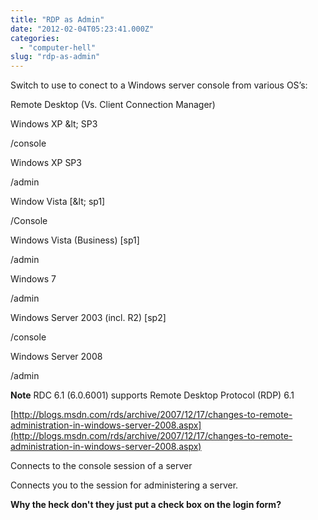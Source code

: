 ```yaml
---
title: "RDP as Admin"
date: "2012-02-04T05:23:41.000Z"
categories: 
  - "computer-hell"
slug: "rdp-as-admin"
---
```


Switch to use to conect to a Windows server console from various OS’s:

Remote Desktop (Vs. Client Connection Manager)

Windows XP &amp;lt; SP3

/console

Windows XP SP3

/admin

Window Vista \[&amp;lt; sp1\]

/Console

Windows Vista (Business) \[sp1\]

/admin

Windows 7

/admin

Windows Server 2003 (incl. R2) \[sp2\]

/console

Windows Server 2008

/admin

**Note** RDC 6.1 (6.0.6001) supports Remote Desktop Protocol (RDP) 6.1

[http://blogs.msdn.com/rds/archive/2007/12/17/changes-to-remote-administration-in-windows-server-2008.aspx](http://blogs.msdn.com/rds/archive/2007/12/17/changes-to-remote-administration-in-windows-server-2008.aspx)

Connects to the console session of a server

Connects you to the session for administering a server.

**Why the heck don't they just put a check box on the login form?**
